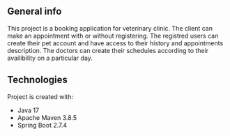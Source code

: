 ## General info

This project is a booking application for veterinary clinic. 
The client can make an appointment with or without registering.
The registred users can create their pet account and have access to their history and appointments description. 
The doctors can create their schedules according to their availibility on a particular day.


## Technologies
Project is created with:
* Java 17
* Apache Maven 3.8.5
* Spring Boot 2.7.4
